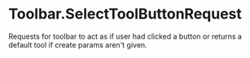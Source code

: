 # Toolbar.SelectToolButtonRequest

Requests for toolbar to act as if user had clicked a button or returns a default tool if create params aren't given.
